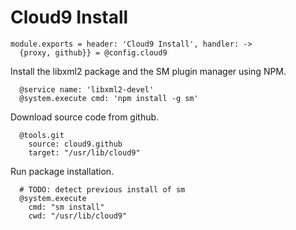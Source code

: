 
# Cloud9 Install

    module.exports = header: 'Cloud9 Install', handler: ->
      {proxy, github}} = @config.cloud9

Install the libxml2 package and the SM plugin manager using NPM.

      @service name: 'libxml2-devel'
      @system.execute cmd: 'npm install -g sm'

Download source code from github.

      @tools.git
        source: cloud9.github
        target: "/usr/lib/cloud9"

Run package installation.

      # TODO: detect previous install of sm
      @system.execute
        cmd: "sm install"
        cwd: "/usr/lib/cloud9"

